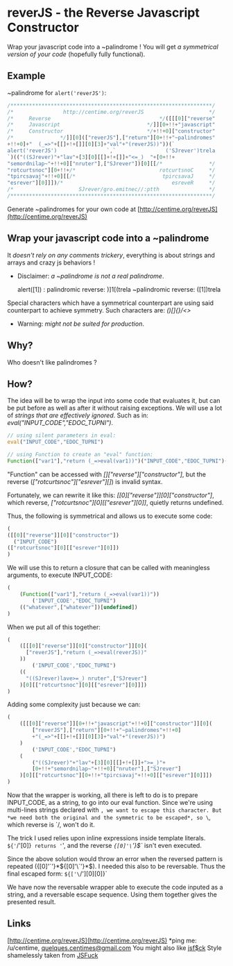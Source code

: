 # reverJS - the Reverse Javascript Constructor

Wrap your javascript code into a ~palindrome ! You will get *a symmetrical version of your code* (hopefully fully functional).

## Example

~palindrome for ``alert('reverJS')``:

```js      
/*****************************************************************/
/*                http://centime.org/reverJS                     */
/*     Reverse                                   */([[[0]["reverse"
/*     Javascript                            */]][0+!!+"javascript"
/*     Constructor                           */+!!+0]["constructor"
/*               */]][0](["reverJS"],["return"][0+!!+"~palindromes"
+!!+0]+"  (_=>"+[[]+!+[]][0][3]+"val"+"(reverJS))"))(`
alert('reverJS')                `,`                ('SJrever')trela
`)(("((SJrever)"+"lav"+[3][0][[]+!+[]]+"<=_)  "+[0+!!+
"semordnilap~"+!!+0]["nruter"],["SJrever"])[0][[/*               */
"rotcurtsnoc"][0+!!+/*                           rotcurtsnoC     */
"tpircsavaj"+!!+0][[/*                            tpircsavaJ     */
"esrever"][0]]])/*                                   esreveR     */
/*                     SJrever/gro.emitnec//:ptth                */
/*****************************************************************/
```

Generate ~palindromes for your own code at [http://centime.org/reverJS](http://centime.org/reverJS)

## Wrap your javascript code into a ~palindrome

It *doesn't rely on any comments trickery*, everything is about strings and arrays and crazy js behaviors !

* Disclaimer: *a ~palindrome is not a real palindrome*.

    alert([1]) :
    palindromic reverse: )]1[(trela
    ~palindromic reverse: ([1])trela

Special characters which have a symmetrical counterpart are using said counterpart to achieve symmetry. Such characters are: *()[]{}\/<>*

* Warning: *might not be suited for production*.

## Why?

Who doesn't like palindromes ?

## How?

The idea will be to wrap the input into some code that evaluates it, but can be put before as well as after it without raising exceptions. We will use a lot of *strings that are effectively ignored*. Such as in: *eval("INPUT_CODE","EDOC_TUPNI")*.

```js
// using silent parameters in eval:
eval("INPUT_CODE","EDOC_TUPNI")

// using Function to create an "eval" function:
Function(["var1"],"return (_=>eval(var1))")("INPUT_CODE","EDOC_TUPNI")()
```

"Function" can be accessed with *[]["reverse"]["constructor"]*, but the reverse (*["rotcurtsnoc"]["esrever"][]*) is invalid syntax.

Fortunately, we can rewrite it like this: *[[0]["reverse"]][0]["constructor"]*, which reverse, *["rotcurtsnoc"][0][["esrever"][0]]*, quietly returns undefined.

Thus, the following is symmetrical and allows us to execute some code:

```js
(
([[0]["reverse"]][0]["constructor"])
  ("INPUT_CODE")
(["rotcurtsnoc"][0][["esrever"][0]])
)
```

We will use this to return a closure that can be called with meaningless arguments, to execute INPUT_CODE:

```js
(
    (Function(["var1"],"return (_=>eval(var1))"))
        ('INPUT_CODE',"EDOC_TUPNI")
    (("whatever",["whatever"])[undefined])
)
```

When we put all of this together:

```js
(
    ([[[0]["reverse"]][0]["constructor"]][0](
      ["reverJS"],"return (_=>eval(reverJS))"
    ))
        ('INPUT_CODE',"EDOC_TUPNI")
    ((
      "((SJrever)lave>=_) nruter",["SJrever"]
    )[0][["rotcurtsnoc"][0][["esrever"][0]]])
)
```

Adding some complexity just because we can:

```js
(
    ([[[0]["reverse"]][0+!!+"javascript"+!!+0]["constructor"]][0](
        ["reverJS"],["return"][0+!!+"~palindromes"+!!+0]
        +"(_=>"+[[]+!+[]][0][3]+"val"+"(reverJS))")
    )
        ('INPUT_CODE',"EDOC_TUPNI")
    (
        ("((SJrever)"+"lav"+[3][0][[]+!+[]]+">=_)"+
        [0+!!+"semordnilap~"+!!+0]["nruter"],["SJrever"]
    )[0][["rotcurtsnoc"][0+!!+"tpircsavaj"+!!+0][["esrever"][0]]])
)
```

Now that the wrapper is working, all there is left to do is to prepare INPUT_CODE, as a string, to go into our eval function. Since we're using multi-lines strings declared with `, we want to escape this character. But *we need both the original and the symmetric to be escaped*, so \`, which reverse is `/, won't do it.

The trick I used relies upon inline expressions inside template literals. `${'`/'[0]}` returns '`', and the reverse *`{[0]'\`'}$`* isn't even executed.

Since the above solution would throw an error when the reversed pattern is repeated ({[0]'\`'}*${[0]'\`'}*$). I needed this also to be reversable. Thus the final escaped form: `${['\`/'][0][0]}`

We have now the reversable wrapper able to execute the code inputed as a string, and a reversable escape sequence. Using them together gives the presented result. 


## Links

[http://centime.org/reverJS](http://centime.org/reverJS)
*ping me: /u/centime, quelques.centimes@gmail.com
You might also like [jsf$ck](http://centime.org/jsfsck)
Style shamelessly taken from [JSFuck](http://jsfuck.com)

